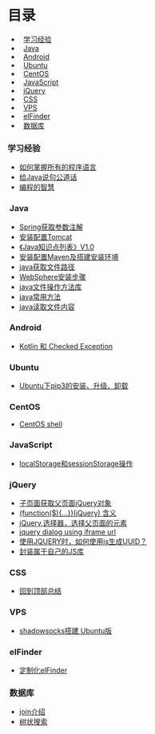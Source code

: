 
# 目录  
- &nbsp;&nbsp;[学习经验](#learn)  
- &nbsp;&nbsp;[Java](#java)  
- &nbsp;&nbsp;[Android](#android)  
- &nbsp;&nbsp;[Ubuntu](#ubuntu)  
- &nbsp;&nbsp;[CentOS](#centos)  
- &nbsp;&nbsp;[JavaScript](#JavaScript)  
- &nbsp;&nbsp;[jQuery](#jquery)  
- &nbsp;&nbsp;[CSS](#css)  
- &nbsp;&nbsp;[VPS](#vps)  
- &nbsp;&nbsp;[elFinder](#elfinder)  
- &nbsp;&nbsp;[数据库](#db)  

### <span id="learn">学习经验</span>  

- [如何掌握所有的程序语言](2018/learn-program-language.md)  
- [给Java说句公道话](2018/wangyin-java.md)  
- [编程的智慧](2018/program-brain.md)

### <span id="java">&nbsp;Java</span>  
- [Spring获取参数注解](2018/spring-get-data.md)  
- [安装配置Tomcat](2018/install-setup-tomcat.md)  
- [《Java知识点列表》V1.0](2018/java-learn-point.md)  
- [安装配置Maven及搭建安装环境](2018/maven-set-up.md)  
- [java获取文件路径](2018/java-get-resource.md)  
- [WebSphere安装步骤](2018/websphere-install.md)  
- [java文件操作方法库](2018/java-file-utility.md)  
- [java常用方法](2018/java-function.md)  
- [java读取文件内容](2018/java-file-reader.md)  


### <span id="android">&nbsp;Android</span>  
- [Kotlin 和 Checked Exception](2018/kotlin-exception.md)  


### <span id="ubuntu">&nbsp;Ubuntu</span>  
- [Ubuntu下pip3的安装、升级、卸载](2018/ubuntu-pip3.md)  

### <span id="centos">&nbsp;CentOS</span>  
- [CentOS shell](2018/ubuntu-shell.md)  

### <span id="JavaScript">&nbsp;JavaScript</span>  
- [localStorage和sessionStorage操作](2018/localStorageAsessionStorage.md)  

### <span id="jquery">&nbsp;jQuery</span>  
- [子页面获取父页面jQuery对象](2018/jquery-window-parent.md)  
- [(function($){...})(jQuery) 含义](2018/jquery-function.md)  
- [jQuery,选择器，选择父页面的元素](2018/fatherpage-sonpage.md)  
- [jquery dialog using iframe url](2018/jqueryui-dlg.md)  
- [使用JQUERY时，如何使用js生成UUID？](2018/js-uuid.md)  
- [封装属于自己的JS库](2018/jquery-class.md)  

### <span id="css">&nbsp;CSS</span>  
- [回到顶部总结](2018/backtop.md)  

### <span id="vps">&nbsp;VPS</span>  
- [shadowsocks搭建 Ubuntu版](2018/shadowsocks-set-up.md)  

### <span id="elfinder">&nbsp;elFinder</span>  
- [定制化elFinder](2018/elfinder.md)  

### <span id="db">&nbsp;数据库</span>  
- [join介绍](2018/join.md)  
- [树状搜索](2018/tree-search.md)  
